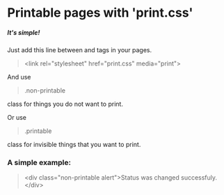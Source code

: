 # Printable pages with 'print.css'
##### It's simple!
Just add this line between **<head>** and **</head>** tags in your pages.
> &lt;link rel=&quot;stylesheet&quot; href=&quot;print.css&quot; media=&quot;print&quot;&gt;

And use
> .non-printable

class for things you do not want to print.

Or use 
> .printable

class for invisible things that you want to print.


### A simple example:
> &lt;div class=&quot;non-printable alert&quot;&gt;Status was changed successfuly.&lt;/div&gt;